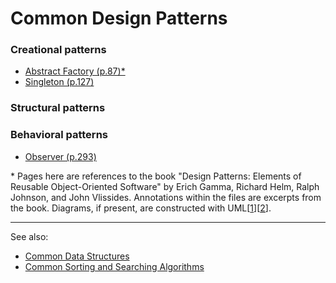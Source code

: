 # Common Design Patterns

### Creational patterns

- [Abstract Factory (p.87)*](./creational-patterns/AbstractFactory/AbstractFactory.ts)
- [Singleton (p.127)](./creational-patterns/Singleton/Singleton.ts)

### Structural patterns

### Behavioral patterns

- [Observer (p.293)](./behavioral-patterns/Observer/Observer.ts)

<!--
Simplest and most common patterns
- Composite (p.163)
- Decorator (p.175)
- Factory Method (p.107)
- Strategy (p.315)
- Template Method (p.325)
-->

\* Pages here are references to the book "Design Patterns: Elements of Reusable Object-Oriented Software" by Erich Gamma, Richard Helm, Ralph Johnson, and John Vlissides. Annotations within the files are excerpts from the book. Diagrams, if present, are constructed with UML[[1](https://learn.microsoft.com/en-us/previous-versions/visualstudio/visual-studio-2015/modeling/uml-class-diagrams-reference)][[2](https://www.ida.liu.se/~chrke55/courses/SWE/intro-uml-designpatterns)].

---

See also:
- [Common Data Structures](https://github.com/stuymedova/common-data-structures)
- [Common Sorting and Searching Algorithms](https://github.com/stuymedova/common-sorting-and-searching-algorithms)
